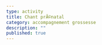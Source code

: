 ```yaml
---
type: activity
title: Chant prÃ©natal
category: accompagnement grossesse
description: ""
published: true
---
```


